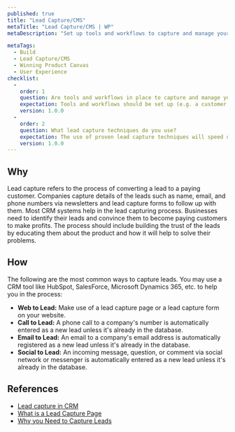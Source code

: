 ```yaml
---
published: true
title: "Lead Capture/CMS"
metaTitle: "Lead Capture/CMS | WP"
metaDescription: "Set up tools and workflows to capture and manage your potential customers. Invest in a Customer Relationship Management system to automate and provide a consistent experience."

metaTags:
  - Build
  - Lead Capture/CMS
  - Winning Product Canvas
  - User Experience
checklist: 
  -
    order: 1
    question: Are tools and workflows in place to capture and manage your potential customers?
    expectation: Tools and workflows should be set up (e.g. a customer relationship management system) to ensure the consistent customer experience.
    version: 1.0.0
  -
    order: 2
    question: What lead capture techniques do you use?
    expectation: The use of proven lead capture techniques will speed up the potential customer converting process. CMS tools could also help in this area.
    version: 1.0.0
---
```


## Why
Lead capture refers to the process of converting a lead to a paying customer. Companies capture details of the leads such as name, email, and phone numbers via newsletters and lead capture forms to follow up with them. Most CRM systems help in the lead capturing process. Businesses need to identify their leads and convince them to become paying customers to make profits. The process should include building the trust of the leads by educating them about the product and how it will help to solve their problems.

## How
The following are the most common ways to capture leads. You may use a CRM tool like HubSpot, SalesForce, Microsoft Dynamics 365, etc. to help you in the process:
- **Web to Lead:** Make use of a lead capture page or a lead capture form on your website.
- **Call to Lead:** A phone call to a company's number is automatically entered as a new lead unless it's already in the database.
- **Email to Lead:** An email to a company's email address is automatically registered as a new lead unless it's already in the database.
- **Social to Lead:** An incoming message, question, or comment via social network or messenger is automatically entered as a new lead unless it's already in the database.

## References

- [Lead capture in CRM](https://www.bitrix24.com/glossary/what-is-lead-capture-crm-definition.php)
- [What is a Lead Capture Page](https://instapage.com/what-is-a-lead-capture-page)
- [Why you Need to Capture Leads](https://www.process.st/why-you-need-to-capture-leads-on-your-company-website/)
